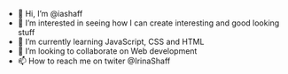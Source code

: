 - 👋 Hi, I’m @iashaff
- 👀 I’m interested in seeing how I can create interesting and good looking stuff
- 🌱 I’m currently learning JavaScript, CSS and HTML
- 💞️ I’m looking to collaborate on Web development
- 📫 How to reach me on twiter @IrinaShaff

<!---
iashaff/iashaff is a ✨ special ✨ repository because its `README.md` (this file) appears on your GitHub profile.
You can click the Preview link to take a look at your changes.
--->
